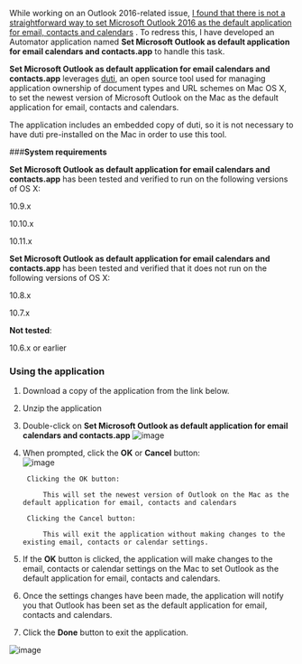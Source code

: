 While working on an Outlook 2016-related issue, [I found that there is not a straightforward way to set Microsoft Outlook 2016 as the default application for email, contacts and calendars​](https://support.microsoft.com/kb/3027171) . To redress this, I have developed an Automator application named **Set Microsoft Outlook as default application for email calendars and contacts.app** to handle this task.

**Set Microsoft Outlook as default application for email calendars and contacts.app** leverages [duti](http://duti.org), an open source tool used for managing application ownership of document types and URL schemes on Mac OS X, to set the newest version of Microsoft Outlook on the Mac as the default application for email, contacts and calendars. 

The  application includes an embedded copy of duti, so it is not necessary to have duti pre-installed on the Mac in order to use this tool.

###**System requirements**

**Set Microsoft Outlook as default application for email calendars and contacts.app** has been tested and verified to run on the following versions of OS X:

10.9.x

10.10.x

10.11.x

**Set Microsoft Outlook as default application for email calendars and contacts.app** has been tested and verified that it does not run on the following versions of OS X:

10.8.x

10.7.x

**Not tested**:

10.6.x or earlier


### **Using the application**

1. Download a copy of the application from the link below.

2. Unzip the application

3. Double-click on **Set Microsoft Outlook as default application for email calendars and contacts.app** 
![image](https://raw.githubusercontent.com/rtrouton/set_microsoft_outlook_as_default_application/master/images/application.png)

4. When prompted, click the **OK** or **Cancel** button:  
![image](https://raw.githubusercontent.com/rtrouton/set_microsoft_outlook_as_default_application/master/images/opening_dialog.png)
				
		Clicking the OK button: 
		
			This will set the newest version of Outlook on the Mac as the default application for email, contacts and calendars
		
		Clicking the Cancel button: 
		
			This will exit the application without making changes to the existing email, contacts or calendar settings.


5. If the **OK** button is clicked, the application will make changes to the email, contacts or calendar settings on the Mac to set Outlook as the default application for email, contacts and calendars. 

6. Once the settings changes have been made, the application will notify you that Outlook has been set as the default application for email, contacts and calendars.

7. Click the **Done** button to exit the application.

![image](https://raw.githubusercontent.com/rtrouton/set_microsoft_outlook_as_default_application/master/images/closing_dialog.png)
